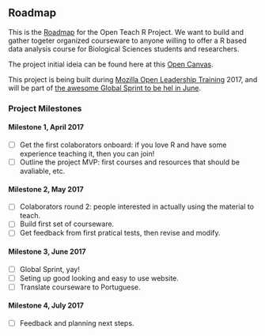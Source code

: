 ## Roadmap

This is the [Roadmap](https://mozilla.github.io/open-leadership-training-series/articles/opening-your-project/start-your-project-roadmap/#assignment--make-a-project-roadmap) for the Open Teach R Project. We want to build and gather togeter organized courseware to anyone willing to offer a R based data analysis course for Biological Sciences students and researchers.

The project initial ideia can be found here at this [Open Canvas](https://docs.google.com/presentation/d/1ZDKzSF64HmPM8T45r_moJw2Rxz1T22HpjAn8SvtzW4M/edit?usp=sharing).

This project is being built during [Mozilla Open Leadership Training](https://mozilla.github.io/open-leadership-training-series/) 2017, and will be part of [the awesome Global Sprint to be hel in June](https://mozilla.github.io/global-sprint/).

### Project Milestones

#### Milestone 1, April 2017
 - [ ] Get the first colaborators onboard: if you love R and have some experience teaching it, then you can join!
 - [ ] Outline the project MVP: first courses and resources that should be avaliable, etc.
 
#### Milestone 2, May 2017
 - [ ] Colaborators round 2: people interested in actually using the material to teach.
 - [ ] Build first set of courseware.
 - [ ] Get feedback from first pratical tests, then revise and modify.

#### Milestone 3, June 2017
 - [ ] Global Sprint, yay!
  - [ ] Seting up good looking and easy to use website.
  - [ ] Translate courseware to Portuguese.

#### Milestone 4, July 2017
 - [ ] Feedback and planning next steps.
